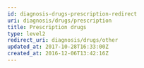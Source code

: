 ```yaml
---
id: diagnosis-drugs-prescription-redirect
uri: diagnosis/drugs/prescription
title: Prescription drugs
type: level2
redirect_uri: diagnosis/drugs/other
updated_at: 2017-10-28T16:33:00Z
created_at: 2016-12-06T13:42:16Z
---
```


